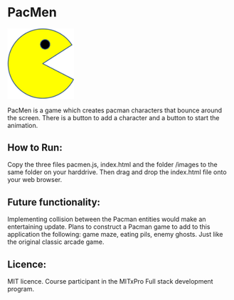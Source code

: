 # PacMen

<img src="./images/pacman1.png" width="150">

PacMen is a game which creates pacman characters that bounce around the screen. There is a button to add a character and a button to start the animation.

## How to Run: 
Copy the three files pacmen.js, index.html and the folder /images to the same folder on your harddrive. Then drag and drop the index.html file onto your web browser.

## Future functionality: 
Implementing collision between the Pacman entities would make an entertaining update. Plans to construct a Pacman game to add to this application the following: game maze, eating pils, enemy ghosts. Just like the original classic arcade game.

## Licence: 
MIT licence.
Course participant in the MITxPro Full stack development program.
